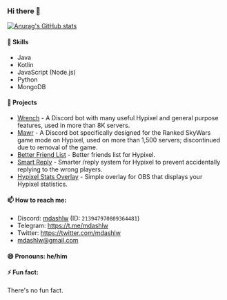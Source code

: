 ### Hi there 👋

[![Anurag's GitHub stats](https://github-readme-stats.vercel.app/api?username=mdashlw&count_private=true&show_icons=true&theme=dracula)](https://github.com/anuraghazra/github-readme-stats)

#### 🌱 Skills

* Java
* Kotlin
* JavaScript (Node.js)
* Python
* MongoDB

#### 🔭 Projects

- [Wrench](https://discord.com/api/oauth2/authorize?client_id=496937851251064843&permissions=274878295104&scope=bot%20applications.commands) - A Discord bot with many useful Hypixel and general purpose features, used in more than 8K servers.
- [Mawr](https://discord.com/api/oauth2/authorize?client_id=656166734390362112&permissions=274878295104&scope=bot%20applications.commands) - A Discord bot specifically designed for the Ranked SkyWars game mode on Hypixel, used on more than 1,500 servers; discontinued due to removal of the game.
- [Better Friend List](https://github.com/mdashlw/better-friend-list) - Better friends list for Hypixel.
- [Smart Reply](https://github.com/mdashlw/smart-reply) - Smarter /reply system for Hypixel to prevent accidentally replying to the wrong players.
- [Hypixel Stats Overlay](https://github.com/mdashlw/hypixel-stats-overlay) - Simple overlay for OBS that displays your Hypixel statistics.

#### 📫 How to reach me:

- Discord: [mdashlw](https://discord.com/users/213947970809364481) (ID: `213947970809364481`)
- Telegram: https://t.me/mdashlw
- Twitter: https://twitter.com/mdashlw
- mdashlw@gmail.com

#### 😄 Pronouns: he/him

#### ⚡ Fun fact:

There's no fun fact.
